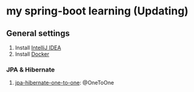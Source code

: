 # my spring-boot learning (Updating)
## General settings
1. Install [IntelliJ IDEA](https://www.jetbrains.com/idea/download/)
2. Install [Docker](https://docs.docker.com/desktop/windows/install/)
###  JPA & Hibernate
1. [jpa-hibernate-one-to-one](https://github.com/ducpm2303/spring-boot/tree/main/jpa-hibernate-one-to-one): @OneToOne
